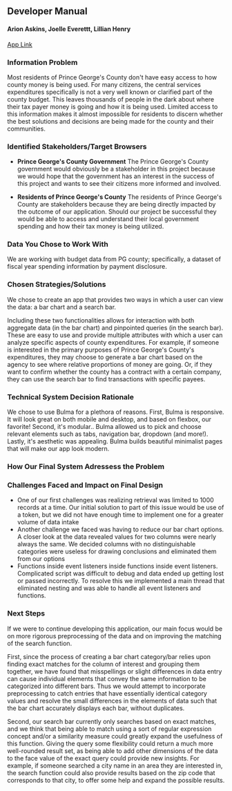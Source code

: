 ## Developer Manual
#### Arion Askins, Joelle Everettt, Lillian Henry
[App Link](https://team-central-services.herokuapp.com/)

### Information Problem
Most residents of Prince George's County don't have easy access to how county money is being used. For many citizens, the central services expenditures specifically is not a very well known or clarified part of the county budget. This leaves thousands of people in the dark about where their tax payer money is going and how it is being used. Limited access to this information makes it almost impossible for residents to discern whether the best solutions and decisions are being made for the county and their communities.

### Identified Stakeholders/Target Browsers
* **Prince George's County Government**
The Prince George's County government would obviously be a stakeholder in this project because we would hope that the government has an interest in the success of this project and wants to see their citizens more informed and involved.

* **Residents of Prince George's County**
The residents of Prince George's County  are stakeholders because they are being directly impacted by the outcome of our application. Should our project be successful they would be able to access and understand their local government spending and how their tax money is being utilized. 

### Data You Chose to Work With

We are working with budget data from PG county; specifically, a dataset of fiscal year spending information by payment disclosure.

### Chosen Strategies/Solutions

We chose to create an app that provides two ways in which a user can view the data: a bar chart and a search bar.

Including these two functionalities allows for interaction with both aggregate data (in the bar chart) and pinpointed queries (in the search bar). These are easy to use and provide multiple attributes with which a user can analyze specific aspects of county expenditures. For example, if someone is interested in the primary purposes of Prince George's County's expenditures, they may choose to generate a bar chart based on the agency to see where relative proportions of money are going. Or, if they want to confirm whether the county has a contract with a certain company, they can use the search bar to find transactions with specific payees.

### Technical System Decision Rationale
We chose to use Bulma for a plethora of reasons. First, Bulma is responsive. It will look great on both mobile and desktop, and based on flexbox, our favorite! Second, it's modular.. Bulma allowed us to pick and choose relevant elements such as tabs, navigation bar, dropdown (and more!). Lastly, it's aesthetic was appealing. Bulma builds beautiful minimalist pages that will make our app look modern.

### How Our Final System Adressess the Problem

### Challenges Faced and Impact on Final Design
* One of our first challenges was realizing retrieval was limited to 1000 records at a time. Our initial solution to part of this issue would be use of a token, but we did not have enough time to implement one for a greater volume of data intake
* Another challenge we faced was having to reduce our bar chart options. A closer look at the data revealed values for two columns were nearly always the same. We decided columns with no distinguishable categories were useless for drawing conclusions and eliminated them from our options
* Functions inside event listeners inside functions inside event listeners. Complicated script was difficult to debug and data ended up getting lost or passed incorrectly. To resolve this we implemented a main thread that eliminated nesting and was able to handle all event listeners and functions.

### Next Steps

If we were to continue developing this application, our main focus would be on more rigorous preprocessing of the data and on improving the matching of the search function.

First, since the process of creating a bar chart category/bar relies upon finding exact matches for the column of interest and grouping them together, we have found that misspellings or slight differences in data entry can cause individual elements that convey the same information to be categorized into different bars. Thus we would attempt to incorporate preprocessing to catch entries that have essentially identical category values and resolve the small differences in the elements of data such that the bar chart accurately displays each bar, without duplicates.

Second, our search bar currently only searches based on exact matches, and we think that being able to match using a sort of regular expression concept and/or a similarity measure could greatly expand the usefulness of this function. Giving the query some flexibility could return a much more well-rounded result set, as being able to add other dimensions of the data to the face value of the exact query could provide new insights. For example, if someone searched a city name in an area they are interested in, the search function could also provide results based on the zip code that corresponds to that city, to offer some help and expand the possible results.
